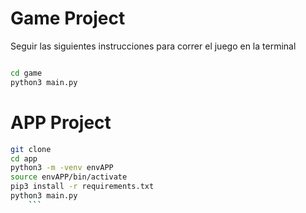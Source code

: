# Game Project


Seguir las siguientes instrucciones para correr el juego en la terminal
```sh

cd game
python3 main.py
```

# APP Project

```sh
git clone 
cd app
python3 -m -venv envAPP
source envAPP/bin/activate
pip3 install -r requirements.txt
python3 main.py
    ```
